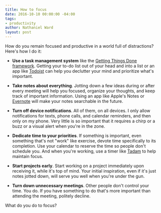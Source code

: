 ```yaml
---
title: How to focus
date: 2016-10-10 00:00:00 -04:00
tags:
- productivity
author: Nathaniel Ward
layout: post
---
```


How do you remain focused and productive in a world full of distractions? Here's how I do it:

- **Use a task management system** like the [Getting Things Done framework](https://en.wikipedia.org/wiki/Getting_Things_Done). Getting your to-do list out of your head and into a list or an app like [Todoist](https://www.todoist.com/) can help you declutter your mind and prioritize what's important.

- **Take notes about everything**. Jotting down a few ideas during or after every meeting will help you focused, organize your thoughts, and keep track of important information. Using an app like Apple's Notes or [Evernote](https://evernote.com) will make your notes searchable in the future.

- **Turn off device notifications**. All of them, on all devices. I only allow notifications for texts, phone calls, and calendar reminders, and then only on my phone. Very little is so important that it requires a chirp or a buzz or a visual alert when you're in the zone.

- **Dedicate time to your priorities**. If something is important, even something that's not "work" like exercise, devote time specifically to its completion. Use your calendar to reserve the time so people don't schedule you. And when you're working, use a timer like [Tadam](http://tadamapp.com/) to help maintain focus.

- **Start projects early**. Start working on a project immediately upon receiving it, while it's top of mind. Your initial inspiration, even if it's just notes jotted down, will serve you well when you're under the gun.

- **Turn down unnecessary meetings**. Other people don't control your time. You do. If you have something to do that's more important than attending the meeting, politely decline.

What do you do to focus?